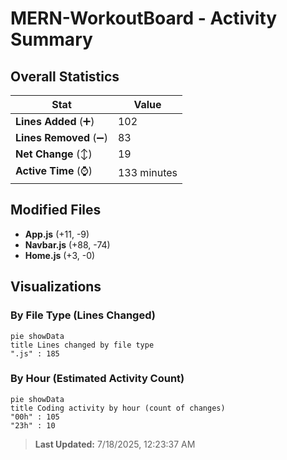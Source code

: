 # MERN-WorkoutBoard - Activity Summary 

## Overall Statistics

| Stat                   | Value                                                             |
| ---------------------- | ----------------------------------------------------------------- |
| **Lines Added** (➕)   | 102                                          |
| **Lines Removed** (➖) | 83                                        |
| **Net Change** (↕)    | 19                |
| **Active Time** (⌚)   | 133 minutes |


## Modified Files
- **App.js** (+11, -9)
- **Navbar.js** (+88, -74)
- **Home.js** (+3, -0)

## Visualizations

### By File Type (Lines Changed)

```mermaid
pie showData
title Lines changed by file type
".js" : 185
```

### By Hour (Estimated Activity Count)

```mermaid
pie showData
title Coding activity by hour (count of changes)
"00h" : 105
"23h" : 10
```


> **Last Updated:** 7/18/2025, 12:23:37 AM